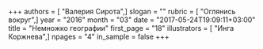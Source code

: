 +++
authors = [ "Валерия Сирота",]
slogan = ""
rubric = [ "Оглянись вокруг",]
year = "2016"
month = "03"
date = "2017-05-24T19:09:11+03:00"
title = "Немножко географии"
first_page = "18"
illustrators = [ "Инга Коржнева",]
npages = "4"
in_sample = false
+++
